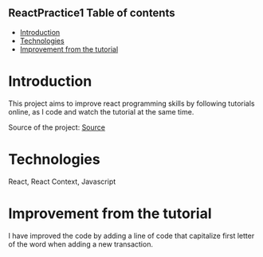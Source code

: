 
## ReactPractice1 Table of contents
* [Introduction](#introduction)
* [Technologies](#technologies)
* [Improvement from the tutorial](#Improvement-from-the-tutorial)

# Introduction
This project aims to improve react programming skills by following tutorials online, as I code and watch the tutorial at the same time. <br />

Source of the project: [Source](https://www.youtube.com/watch?v=XuFDcZABiDQ&list=PLillGF-RfqbY3c2r0htQyVbDJJoBFE6Rb&ab_channel=TraversyMedia)

# Technologies
React, React Context, Javascript

# Improvement from the tutorial

I have improved the code by adding a line of code that capitalize first letter of the word when adding a new transaction.